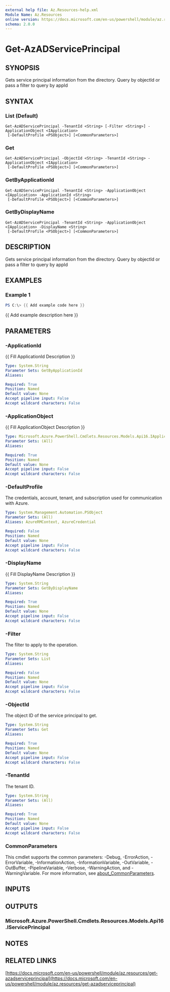 ```yaml
---
external help file: Az.Resources-help.xml
Module Name: Az.Resources
online version: https://docs.microsoft.com/en-us/powershell/module/az.resources/get-azadserviceprincipal
schema: 2.0.0
---
```


# Get-AzADServicePrincipal

## SYNOPSIS
Gets service principal information from the directory.
Query by objectId or pass a filter to query by appId

## SYNTAX

### List (Default)
```
Get-AzADServicePrincipal -TenantId <String> [-Filter <String>] -ApplicationObject <IApplication>
 [-DefaultProfile <PSObject>] [<CommonParameters>]
```

### Get
```
Get-AzADServicePrincipal -ObjectId <String> -TenantId <String> -ApplicationObject <IApplication>
 [-DefaultProfile <PSObject>] [<CommonParameters>]
```

### GetByApplicationId
```
Get-AzADServicePrincipal -TenantId <String> -ApplicationObject <IApplication> -ApplicationId <String>
 [-DefaultProfile <PSObject>] [<CommonParameters>]
```

### GetByDisplayName
```
Get-AzADServicePrincipal -TenantId <String> -ApplicationObject <IApplication> -DisplayName <String>
 [-DefaultProfile <PSObject>] [<CommonParameters>]
```

## DESCRIPTION
Gets service principal information from the directory.
Query by objectId or pass a filter to query by appId

## EXAMPLES

### Example 1
```powershell
PS C:\> {{ Add example code here }}
```

{{ Add example description here }}

## PARAMETERS

### -ApplicationId
{{ Fill ApplicationId Description }}

```yaml
Type: System.String
Parameter Sets: GetByApplicationId
Aliases:

Required: True
Position: Named
Default value: None
Accept pipeline input: False
Accept wildcard characters: False
```

### -ApplicationObject
{{ Fill ApplicationObject Description }}

```yaml
Type: Microsoft.Azure.PowerShell.Cmdlets.Resources.Models.Api16.IApplication
Parameter Sets: (All)
Aliases:

Required: True
Position: Named
Default value: None
Accept pipeline input: False
Accept wildcard characters: False
```

### -DefaultProfile
The credentials, account, tenant, and subscription used for communication with Azure.

```yaml
Type: System.Management.Automation.PSObject
Parameter Sets: (All)
Aliases: AzureRMContext, AzureCredential

Required: False
Position: Named
Default value: None
Accept pipeline input: False
Accept wildcard characters: False
```

### -DisplayName
{{ Fill DisplayName Description }}

```yaml
Type: System.String
Parameter Sets: GetByDisplayName
Aliases:

Required: True
Position: Named
Default value: None
Accept pipeline input: False
Accept wildcard characters: False
```

### -Filter
The filter to apply to the operation.

```yaml
Type: System.String
Parameter Sets: List
Aliases:

Required: False
Position: Named
Default value: None
Accept pipeline input: False
Accept wildcard characters: False
```

### -ObjectId
The object ID of the service principal to get.

```yaml
Type: System.String
Parameter Sets: Get
Aliases:

Required: True
Position: Named
Default value: None
Accept pipeline input: False
Accept wildcard characters: False
```

### -TenantId
The tenant ID.

```yaml
Type: System.String
Parameter Sets: (All)
Aliases:

Required: True
Position: Named
Default value: None
Accept pipeline input: False
Accept wildcard characters: False
```

### CommonParameters
This cmdlet supports the common parameters: -Debug, -ErrorAction, -ErrorVariable, -InformationAction, -InformationVariable, -OutVariable, -OutBuffer, -PipelineVariable, -Verbose, -WarningAction, and -WarningVariable. For more information, see [about_CommonParameters](http://go.microsoft.com/fwlink/?LinkID=113216).

## INPUTS

## OUTPUTS

### Microsoft.Azure.PowerShell.Cmdlets.Resources.Models.Api16.IServicePrincipal
## NOTES

## RELATED LINKS

[https://docs.microsoft.com/en-us/powershell/module/az.resources/get-azadserviceprincipal](https://docs.microsoft.com/en-us/powershell/module/az.resources/get-azadserviceprincipal)

